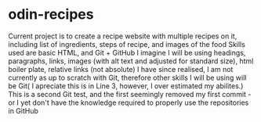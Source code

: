 # odin-recipes
Current project is to create a recipe website with multiple recipes on it, including list of ingredients, steps of recipe, and images of the food 
Skills used are basic HTML, and Git + GitHub 
I imagine I will be using headings, paragraphs, links, images (with alt text and adjusted for standard size), html boiler plate, relative links (not absolute)
I have since realised, I am not currently as up to scratch with Git, therefore other skills I will be using will be Git( I apreciate this is in Line 3, however, I over estimated my abilites.)
This is a second Git test, and the first seemingly removed my first commit - or I yet don't have the knowledge required to properly use the repositories in GitHub